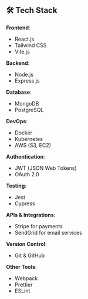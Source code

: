 ## 🛠 Tech Stack  

**Frontend**:  
- React.js  
- Tailwind CSS  
- Vite.js  

**Backend**:  
- Node.js  
- Express.js  

**Database**:  
- MongoDB  
- PostgreSQL  

**DevOps**:  
- Docker  
- Kubernetes  
- AWS (S3, EC2)  

**Authentication**:  
- JWT (JSON Web Tokens)  
- OAuth 2.0  

**Testing**:  
- Jest  
- Cypress  

**APIs & Integrations**:  
- Stripe for payments  
- SendGrid for email services  

**Version Control**:  
- Git & GitHub  

**Other Tools**:  
- Webpack  
- Prettier  
- ESLint
